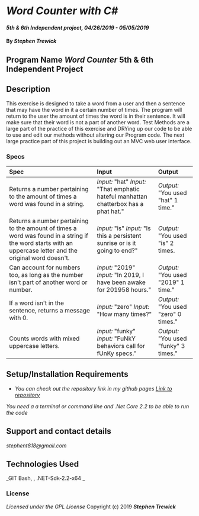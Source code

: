 # _Word Counter with C#_

#### _5th & 6th Independent project, 04/26/2019 - 05/05/2019_

#### By _**Stephen Trewick**_

## Program Name _Word Counter_ 5th & 6th Independent Project

## Description

This exercise is designed to take a word from a user and then a sentence that may have the word in it a certain number of times. The program will return to the user the amount of times the word is in their sentence. It will make sure that their word is not a part of another word. Test Methods are a large part of the practice of this exercise and DRYing up our code to be able to use and edit our methods without altering our Program code. The next large practice part of this project is building out an MVC web user interface.

### Specs

| Spec | Input | Output |
| :-----------------    | :------------------ | :-------------- |
| Returns a number pertaining to the amount of times a word was found in a string. | _Input:_ "hat" _Input:_ "That emphatic hateful manhattan chatterbox has a phat hat." | _Output:_ "You used "hat" 1 time."  |
| Returns a number pertaining to the amount of times a word was found in a string if the word starts with an uppercase letter and the original word doesn't. | _Input:_ "is" _Input:_ "Is this a persistent sunrise or is it going to end?" | _Output:_ "You used "is" 2 times. |
| Can account for numbers too, as long as the number isn't part of another word or number. | _Input:_ "2019" _Input:_ "In 2019, I have been awake for 201958 hours." | _Output:_ "You used "2019" 1 time." |
| If a word isn't in the sentence, returns a message with 0. | _Input:_ "zero" _Input:_ "How many times?" | _Output:_ "You used "zero" 0 times." |
| Counts words with mixed uppercase letters. | _Input:_ "funky" _Input:_ "FuNkY behaviors call for fUnKy specs." | _Output:_ "You used "funky" 3 times." | | Spaces or blank strings aren't taken into account of. | _Input:_ " " _Input:_ "I can't see you." | _Output:_ "Please enter a word with substance." |

## Setup/Installation Requirements

* _You can check out the repository link in my github pages [Link to repository](https://github.com/step818/)_

_You need a a terminal or command line and .Net Core 2.2 to be able to run the code_


## Support and contact details

_stephent818@gmail.com_

## Technologies Used

_GIT Bash, , .NET-Sdk-2.2-x64 _

### License
*Licensed under the GPL License*
Copyright (c) 2019 **_Stephen Trewick_**
